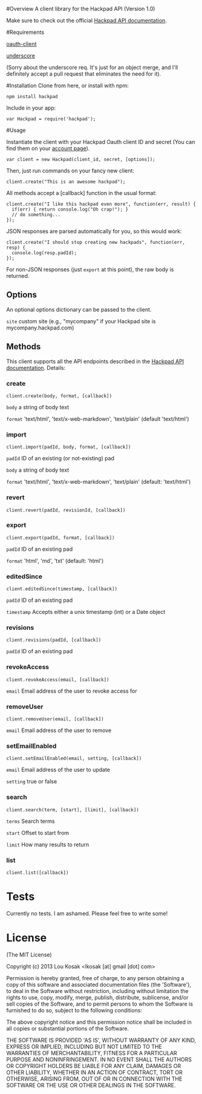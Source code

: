 #Overview
A client library for the Hackpad API (Version 1.0)

Make sure to check out the official [Hackpad API documentation](https://hackpad.com/Hackpad-API-v1.0-k9bpcEeOo2Q).

#Requirements

[oauth-client](https://github.com/unscene/node-oauth)

[underscore](http://underscorejs.org/)

(Sorry about the underscore req. It's just for an object merge, and I'll definitely
accept a pull request that eliminates the need for it).

#Installation
Clone from here, or install with npm:

    npm install hackpad

Include in your app:

    var Hackpad = require('hackpad');

#Usage

Instantiate the client with your Hackpad Oauth client ID and secret (You can find them on your [account page](https://hackpad.com/ep/account/)).

    var client = new Hackpad(client_id, secret, [options]);

Then, just run commands on your fancy new client:

    client.create("This is an awesome hackpad");

All methods accept a [callback] function in the usual format:

    client.create("I like this hackpad even more", function(err, result) {
      if(err) { return console.log("Oh crap!"); }
      // do something...
    });

JSON responses are parsed automatically for you, so this would work:

    client.create("I should stop creating new hackpads", function(err, resp) {
      console.log(resp.padId);
    });

For non-JSON responses (just `export` at this point), the raw body is returned.

## Options

An optional options dictionary can be passed to the client.

`site` custom site (e.g., "mycompany" if your Hackpad site is mycompany.hackpad.com)

## Methods

This client supports all the API endpoints described in the [Hackpad API documentation](https://hackpad.com/Hackpad-API-v1.0-k9bpcEeOo2Q). Details:

### create
    client.create(body, format, [callback])

`body` a string of body text

`format` 'text/html', 'text/x-web-markdown', 'text/plain' (default 'text/html')

### import
    client.import(padId, body, format, [callback])

`padId` ID of an existing (or not-existing) pad

`body` a string of body text

`format` 'text/html', 'text/x-web-markdown', 'text/plain' (default: 'text/html')

### revert
    client.revert(padId, revisionId, [callback])

### export
    client.export(padId, format, [callback])

`padId` ID of an existing pad

`format` 'html', 'md', 'txt' (default: 'html')

### editedSince
    client.editedSince(timestamp, [callback])

`padId` ID of an existing pad

`timestamp` Accepts either a unix timestamp (int) or a Date object

### revisions
    client.revisions(padId, [callback])

`padId` ID of an existing pad

### revokeAccess
    client.revokeAccess(email, [callback])

`email` Email address of the user to revoke access for

### removeUser
    client.removeUser(email, [callback])

`email` Email address of the user to remove

### setEmailEnabled
    client.setEmailEnabled(email, setting, [callback])

`email` Email address of the user to update

`setting` true or false

### search
    client.search(term, [start], [limit], [callback])

`terms` Search terms

`start` Offset to start from

`limit` How many results to return

### list
    client.list([callback])

# Tests
Currently no tests. I am ashamed. Please feel free to write some!

# License

(The MIT License)

Copyright (c) 2013 Lou Kosak &lt;lkosak [at] gmail [dot] com&gt;

Permission is hereby granted, free of charge, to any person obtaining
a copy of this software and associated documentation files (the
'Software'), to deal in the Software without restriction, including
without limitation the rights to use, copy, modify, merge, publish,
distribute, sublicense, and/or sell copies of the Software, and to
permit persons to whom the Software is furnished to do so, subject to
the following conditions:

The above copyright notice and this permission notice shall be
included in all copies or substantial portions of the Software.

THE SOFTWARE IS PROVIDED 'AS IS', WITHOUT WARRANTY OF ANY KIND,
EXPRESS OR IMPLIED, INCLUDING BUT NOT LIMITED TO THE WARRANTIES OF
MERCHANTABILITY, FITNESS FOR A PARTICULAR PURPOSE AND NONINFRINGEMENT.
IN NO EVENT SHALL THE AUTHORS OR COPYRIGHT HOLDERS BE LIABLE FOR ANY
CLAIM, DAMAGES OR OTHER LIABILITY, WHETHER IN AN ACTION OF CONTRACT,
TORT OR OTHERWISE, ARISING FROM, OUT OF OR IN CONNECTION WITH THE
SOFTWARE OR THE USE OR OTHER DEALINGS IN THE SOFTWARE.
